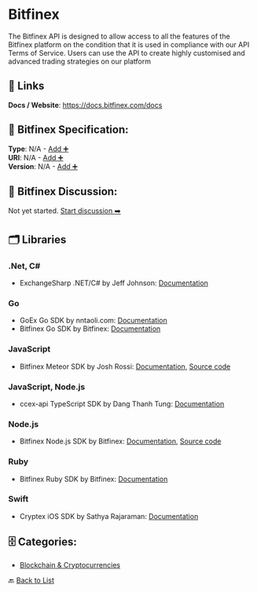 # Bitfinex

The Bitfinex API is designed to allow access to all the features of the Bitfinex platform on the condition that it is used in compliance with our API Terms of Service.  Users can use the API to create highly customised and advanced trading strategies on our platform

##  🔗 Links
**Docs / Website**: https://docs.bitfinex.com/docs

## 🧬 Bitfinex Specification:
**Type**: N/A - [Add ➕](https://github.com/apis-list/apis-list/edit/main/apis.yaml#L1653)  
**URI**: N/A - [Add ➕](https://github.com/apis-list/apis-list/edit/main/apis.yaml#L1653)  
**Version**: N/A - [Add ➕](https://github.com/apis-list/apis-list/edit/main/apis.yaml#L1653)

## 💬 Bitfinex Discussion:
Not yet started. [Start discussion ➡️](https://github.com/apis-list/apis-list/discussions/new)

## 🗂️ Libraries
### .Net, C#
- ExchangeSharp .NET/C# by Jeff Johnson: [Documentation](https://github.com/jjxtra/ExchangeSharp)
### Go
- GoEx Go SDK by nntaoli.com: [Documentation](https://github.com/nntaoli-project/GoEx)
- Bitfinex Go SDK by Bitfinex: [Documentation](https://github.com/bitfinexcom/bitfinex-api-go)
### JavaScript
- Bitfinex Meteor SDK by Josh Rossi: [Documentation](https://atmospherejs.com/mjr/bitfinex-api), [Source code](https://github.com/joshuarossi/bitfinex_api/)
### JavaScript, Node.js
- ccex-api TypeScript SDK by Dang Thanh Tung: [Documentation](https://github.com/dang1412/ccex-api)
### Node.js
- Bitfinex Node.js SDK by Bitfinex: [Documentation](https://www.npmjs.com/package/bitfinex-api-node), [Source code](https://github.com/bitfinexcom/bitfinex-api-node)
### Ruby
- Bitfinex Ruby SDK by Bitfinex: [Documentation](https://github.com/bitfinexcom/bitfinex-api-rb)
### Swift
- Cryptex iOS SDK by Sathya Rajaraman: [Documentation](https://github.com/trsathya/Cryptex)


## 🗄️ Categories:
- [Blockchain & Cryptocurrencies](https://github.com/apis-list/apis-list#blockchain--cryptocurrencies-)

🔙  [Back to List](https://github.com/apis-list/apis-list)
